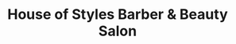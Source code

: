 ---
title: "House of Styles Barber & Beauty Salon"
url: /smithfield/house-of-styles-barber-and-beauty-salon/
shop: beauty
---